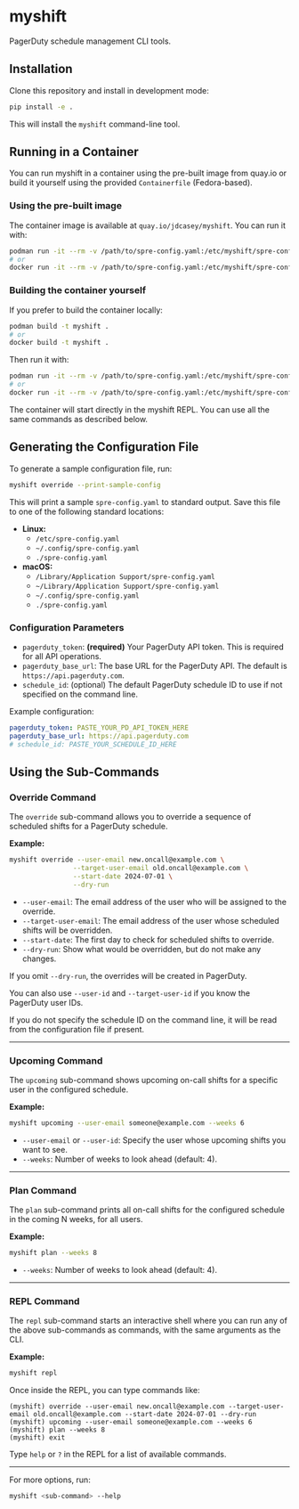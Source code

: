 # myshift

PagerDuty schedule management CLI tools.

## Installation

Clone this repository and install in development mode:

```bash
pip install -e .
```

This will install the `myshift` command-line tool.

## Running in a Container

You can run myshift in a container using the pre-built image from quay.io or build it yourself using the provided `Containerfile` (Fedora-based).

### Using the pre-built image

The container image is available at `quay.io/jdcasey/myshift`. You can run it with:

```bash
podman run -it --rm -v /path/to/spre-config.yaml:/etc/myshift/spre-config.yaml quay.io/jdcasey/myshift
# or
docker run -it --rm -v /path/to/spre-config.yaml:/etc/myshift/spre-config.yaml quay.io/jdcasey/myshift
```

### Building the container yourself

If you prefer to build the container locally:

```bash
podman build -t myshift .
# or
docker build -t myshift .
```

Then run it with:

```bash
podman run -it --rm -v /path/to/spre-config.yaml:/etc/myshift/spre-config.yaml myshift
# or
docker run -it --rm -v /path/to/spre-config.yaml:/etc/myshift/spre-config.yaml myshift
```

The container will start directly in the myshift REPL. You can use all the same commands as described below.

## Generating the Configuration File

To generate a sample configuration file, run:

```bash
myshift override --print-sample-config
```

This will print a sample `spre-config.yaml` to standard output. Save this file to one of the following standard locations:

- **Linux:**
  - `/etc/spre-config.yaml`
  - `~/.config/spre-config.yaml`
  - `./spre-config.yaml`
- **macOS:**
  - `/Library/Application Support/spre-config.yaml`
  - `~/Library/Application Support/spre-config.yaml`
  - `~/.config/spre-config.yaml`
  - `./spre-config.yaml`

### Configuration Parameters

- `pagerduty_token`: **(required)** Your PagerDuty API token. This is required for all API operations.
- `pagerduty_base_url`: The base URL for the PagerDuty API. The default is `https://api.pagerduty.com`.
- `schedule_id`: (optional) The default PagerDuty schedule ID to use if not specified on the command line.

Example configuration:

```yaml
pagerduty_token: PASTE_YOUR_PD_API_TOKEN_HERE
pagerduty_base_url: https://api.pagerduty.com
# schedule_id: PASTE_YOUR_SCHEDULE_ID_HERE
```

## Using the Sub-Commands

### Override Command

The `override` sub-command allows you to override a sequence of scheduled shifts for a PagerDuty schedule.

**Example:**
```bash
myshift override --user-email new.oncall@example.com \
                --target-user-email old.oncall@example.com \
                --start-date 2024-07-01 \
                --dry-run
```
- `--user-email`: The email address of the user who will be assigned to the override.
- `--target-user-email`: The email address of the user whose scheduled shifts will be overridden.
- `--start-date`: The first day to check for scheduled shifts to override.
- `--dry-run`: Show what would be overridden, but do not make any changes.

If you omit `--dry-run`, the overrides will be created in PagerDuty.

You can also use `--user-id` and `--target-user-id` if you know the PagerDuty user IDs.

If you do not specify the schedule ID on the command line, it will be read from the configuration file if present.

---

### Upcoming Command

The `upcoming` sub-command shows upcoming on-call shifts for a specific user in the configured schedule.

**Example:**
```bash
myshift upcoming --user-email someone@example.com --weeks 6
```
- `--user-email` or `--user-id`: Specify the user whose upcoming shifts you want to see.
- `--weeks`: Number of weeks to look ahead (default: 4).

---

### Plan Command

The `plan` sub-command prints all on-call shifts for the configured schedule in the coming N weeks, for all users.

**Example:**
```bash
myshift plan --weeks 8
```
- `--weeks`: Number of weeks to look ahead (default: 4).

---

### REPL Command

The `repl` sub-command starts an interactive shell where you can run any of the above sub-commands as commands, with the same arguments as the CLI.

**Example:**
```bash
myshift repl
```

Once inside the REPL, you can type commands like:
```
(myshift) override --user-email new.oncall@example.com --target-user-email old.oncall@example.com --start-date 2024-07-01 --dry-run
(myshift) upcoming --user-email someone@example.com --weeks 6
(myshift) plan --weeks 8
(myshift) exit
```
Type `help` or `?` in the REPL for a list of available commands.

---

For more options, run:

```bash
myshift <sub-command> --help
``` 